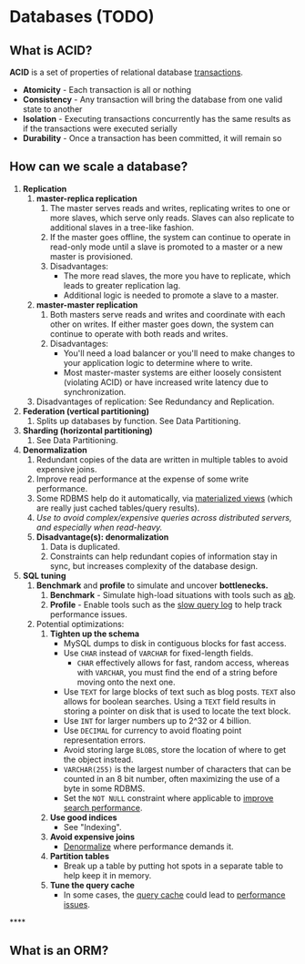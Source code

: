 # Databases \(TODO\)

## What is ACID? 

**ACID** is a set of properties of relational database [transactions](https://en.wikipedia.org/wiki/Database_transaction).

* **Atomicity** - Each transaction is all or nothing
* **Consistency** - Any transaction will bring the database from one valid state to another
* **Isolation** - Executing transactions concurrently has the same results as if the transactions were executed serially
* **Durability** - Once a transaction has been committed, it will remain so

## How can we scale a database?

1. **Replication**
   1. **master-replica replication**
      1. The master serves reads and writes, replicating writes to one or more slaves, which serve only reads. Slaves can also replicate to additional slaves in a tree-like fashion.
      2. If the master goes offline, the system can continue to operate in read-only mode until a slave is promoted to a master or a new master is provisioned.
      3. Disadvantages: 
         * The more read slaves, the more you have to replicate, which leads to greater replication lag.
         * Additional logic is needed to promote a slave to a master.
   2. **master-master replication**
      1. Both masters serve reads and writes and coordinate with each other on writes. If either master goes down, the system can continue to operate with both reads and writes.
      2. Disadvantages: 
         * You'll need a load balancer or you'll need to make changes to your application logic to determine where to write.
         * Most master-master systems are either loosely consistent \(violating ACID\) or have increased write latency due to synchronization.
   3. Disadvantages of replication: See Redundancy and Replication. 
2. **Federation \(vertical partitioning\)**
   1. Splits up databases by function. See Data Partitioning. 
3. **Sharding \(horizontal partitioning\)**
   1. See Data Partitioning. 
4. **Denormalization**
   1. Redundant copies of the data are written in multiple tables to avoid expensive joins.
   2. Improve read performance at the expense of some write performance. 
   3.  Some RDBMS help do it automatically, via [materialized views](https://en.wikipedia.org/wiki/Materialized_view) \(which are really just cached tables/query results\). 
   4. _Use to avoid complex/expensive queries across distributed servers, and especially when read-heavy._ 
   5. **Disadvantage\(s\): denormalization**
      1. Data is duplicated.
      2. Constraints can help redundant copies of information stay in sync, but increases complexity of the database design.
5. **SQL tuning**
   1. **Benchmark** and **profile** to simulate and uncover **bottlenecks.**
      1. **Benchmark** - Simulate high-load situations with tools such as [ab](http://httpd.apache.org/docs/2.2/programs/ab.html).
      2. **Profile** - Enable tools such as the [slow query log](http://dev.mysql.com/doc/refman/5.7/en/slow-query-log.html) to help track performance issues. 
   2. Potential optimizations:
      1. **Tighten up the schema**
         * MySQL dumps to disk in contiguous blocks for fast access.
         * Use `CHAR` instead of `VARCHAR` for fixed-length fields.
           * `CHAR` effectively allows for fast, random access, whereas with `VARCHAR`, you must find the end of a string before moving onto the next one.
         * Use `TEXT` for large blocks of text such as blog posts. `TEXT` also allows for boolean searches. Using a `TEXT` field results in storing a pointer on disk that is used to locate the text block.
         * Use `INT` for larger numbers up to 2^32 or 4 billion.
         * Use `DECIMAL` for currency to avoid floating point representation errors.
         * Avoid storing large `BLOBS`, store the location of where to get the object instead.
         * `VARCHAR(255)` is the largest number of characters that can be counted in an 8 bit number, often maximizing the use of a byte in some RDBMS.
         * Set the `NOT NULL` constraint where applicable to [improve search performance](http://stackoverflow.com/questions/1017239/how-do-null-values-affect-performance-in-a-database-search).
      2. **Use good indices**
         * See "Indexing". 
      3. **Avoid expensive joins**
         * [Denormalize](https://github.com/donnemartin/system-design-primer#denormalization) where performance demands it.
      4. **Partition tables**
         * Break up a table by putting hot spots in a separate table to help keep it in memory.
      5. **Tune the query cache**
         * In some cases, the [query cache](https://dev.mysql.com/doc/refman/5.7/en/query-cache.html) could lead to [performance issues](https://www.percona.com/blog/2016/10/12/mysql-5-7-performance-tuning-immediately-after-installation/).

\*\*\*\*

## What is an ORM? 

